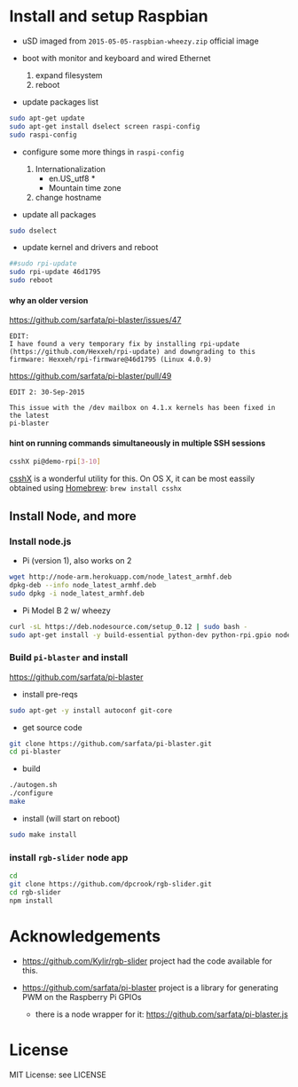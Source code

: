 
# Install and setup Raspbian


- uSD imaged from `2015-05-05-raspbian-wheezy.zip` official image

- boot with monitor and keyboard and wired Ethernet
  1. expand filesystem
  1. reboot

- update packages list

```bash
sudo apt-get update
sudo apt-get install dselect screen raspi-config
sudo raspi-config
```

- configure some more things in `raspi-config`
  1. Internationalization
     - en.US_utf8 *
     - Mountain time zone
  1. change hostname

- update all packages

```bash
sudo dselect
```

- update kernel and drivers and reboot

```bash
##sudo rpi-update
sudo rpi-update 46d1795
sudo reboot
```

#### why an older version

https://github.com/sarfata/pi-blaster/issues/47

```
EDIT:
I have found a very temporary fix by installing rpi-update (https://github.com/Hexxeh/rpi-update) and downgrading to this firmware: Hexxeh/rpi-firmware@46d1795 (Linux 4.0.9)
```

https://github.com/sarfata/pi-blaster/pull/49

```
EDIT 2: 30-Sep-2015

This issue with the /dev mailbox on 4.1.x kernels has been fixed in the latest
pi-blaster
```

#### hint on running commands simultaneously in multiple SSH sessions

```bash
csshX pi@demo-rpi[3-10]
```

[csshX](https://github.com/brockgr/csshx) is a wonderful utility for this.  On OS X, it can be most eassily obtained using [Homebrew](http://brew.sh/):
```brew install csshx```



## Install Node,  and more

### Install node.js

- Pi (version 1), also works on 2

```bash
wget http://node-arm.herokuapp.com/node_latest_armhf.deb
dpkg-deb --info node_latest_armhf.deb
sudo dpkg -i node_latest_armhf.deb
```

- Pi Model B 2 w/ wheezy

```bash
curl -sL https://deb.nodesource.com/setup_0.12 | sudo bash -
sudo apt-get install -y build-essential python-dev python-rpi.gpio nodejs
```

### Build `pi-blaster` and install

https://github.com/sarfata/pi-blaster


- install pre-reqs

```bash
sudo apt-get -y install autoconf git-core
```

- get source code

```bash
git clone https://github.com/sarfata/pi-blaster.git
cd pi-blaster
```


- build

```bash
./autogen.sh
./configure
make
```

- install (will start on reboot)

```bash
sudo make install
```

<!-- - run -->

<!-- ``` -->
<!-- sudo ./pi-blaster -->
<!-- ``` -->


### install `rgb-slider` node app

```bash
cd
git clone https://github.com/dpcrook/rgb-slider.git
cd rgb-slider
npm install
```


# Acknowledgements

- https://github.com/Kylir/rgb-slider project had the code available for this.

- https://github.com/sarfata/pi-blaster project is a library for generating PWM
on the Raspberry Pi GPIOs
  - there is a node wrapper for it: https://github.com/sarfata/pi-blaster.js


# License

MIT License: see LICENSE
